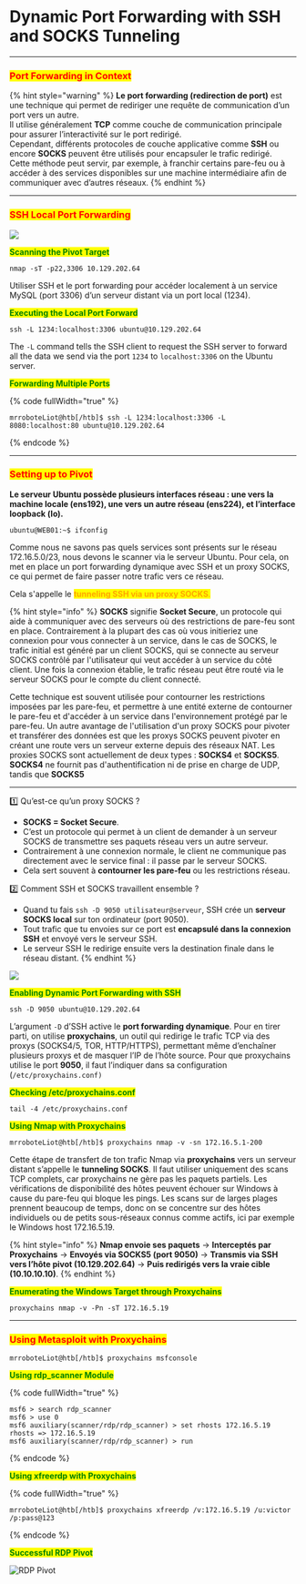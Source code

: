 # Dynamic Port Forwarding with SSH and SOCKS Tunneling

***

### <mark style="color:red;">Port Forwarding in Context</mark>

{% hint style="warning" %}
**Le port forwarding (redirection de port)** est une technique qui permet de rediriger une requête de communication d’un port vers un autre.\
Il utilise généralement **TCP** comme couche de communication principale pour assurer l’interactivité sur le port redirigé.\
Cependant, différents protocoles de couche applicative comme **SSH** ou encore **SOCKS** peuvent être utilisés pour encapsuler le trafic redirigé.\
Cette méthode peut servir, par exemple, à franchir certains pare-feu ou à accéder à des services disponibles sur une machine intermédiaire afin de communiquer avec d’autres réseaux.
{% endhint %}

***

### <mark style="color:red;">SSH Local Port Forwarding</mark>

![](https://academy.hackthebox.com/storage/modules/158/11.png)

<mark style="color:green;">**Scanning the Pivot Target**</mark>

```shell-session
nmap -sT -p22,3306 10.129.202.64
```

Utiliser SSH et le port forwarding pour accéder localement à un service MySQL (port 3306) d’un serveur distant via un port local (1234).

<mark style="color:green;">**Executing the Local Port Forward**</mark>

```shell-session
ssh -L 1234:localhost:3306 ubuntu@10.129.202.64
```

The `-L` command tells the SSH client to request the SSH server to forward all the data we send via the port `1234` to `localhost:3306` on the Ubuntu server.   &#x20;

<mark style="color:green;">**Forwarding Multiple Ports**</mark>

{% code fullWidth="true" %}
```shell-session
mrroboteLiot@htb[/htb]$ ssh -L 1234:localhost:3306 -L 8080:localhost:80 ubuntu@10.129.202.64
```
{% endcode %}

***

### <mark style="color:red;">Setting up to Pivot</mark>

**Le serveur Ubuntu possède plusieurs interfaces réseau : une vers la machine locale (ens192), une vers un autre réseau (ens224), et l’interface loopback (lo).**

```shell-session
ubuntu@WEB01:~$ ifconfig 
```

Comme nous ne savons pas quels services sont présents sur le réseau 172.16.5.0/23, nous devons le scanner via le serveur Ubuntu. Pour cela, on met en place un port forwarding dynamique avec SSH et un proxy SOCKS, ce qui permet de faire passer notre trafic vers ce réseau.

Cela s'appelle le <mark style="color:orange;">**tunneling SSH via un proxy SOCKS**</mark><mark style="color:orange;">.</mark>&#x20;

{% hint style="info" %}
**SOCKS** signifie **Socket Secure**, un protocole qui aide à communiquer avec des serveurs où des restrictions de pare-feu sont en place. Contrairement à la plupart des cas où vous initieriez une connexion pour vous connecter à un service, dans le cas de SOCKS, le trafic initial est généré par un client SOCKS, qui se connecte au serveur SOCKS contrôlé par l'utilisateur qui veut accéder à un service du côté client. Une fois la connexion établie, le trafic réseau peut être routé via le serveur SOCKS pour le compte du client connecté.

Cette technique est souvent utilisée pour contourner les restrictions imposées par les pare-feu, et permettre à une entité externe de contourner le pare-feu et d'accéder à un service dans l'environnement protégé par le pare-feu. Un autre avantage de l'utilisation d'un proxy SOCKS pour pivoter et transférer des données est que les proxys SOCKS peuvent pivoter en créant une route vers un serveur externe depuis des réseaux NAT. Les proxies SOCKS sont actuellement de deux types : **SOCKS4** et **SOCKS5**. **SOCKS4** ne fournit pas d'authentification ni de prise en charge de UDP, tandis que **SOCKS5**

***

1️⃣ Qu’est-ce qu’un proxy SOCKS ?

* **SOCKS = Socket Secure**.
* C’est un protocole qui permet à un client de demander à un serveur SOCKS de transmettre ses paquets réseau vers un autre serveur.
* Contrairement à une connexion normale, le client ne communique pas directement avec le service final : il passe par le serveur SOCKS.
* Cela sert souvent à **contourner les pare-feu** ou les restrictions réseau.

2️⃣ Comment SSH et SOCKS travaillent ensemble ?

* Quand tu fais `ssh -D 9050 utilisateur@serveur`, SSH crée un **serveur SOCKS local** sur ton ordinateur (port 9050).
* Tout trafic que tu envoies sur ce port est **encapsulé dans la connexion SSH** et envoyé vers le serveur SSH.
* Le serveur SSH le redirige ensuite vers la destination finale dans le réseau distant.
{% endhint %}

![](https://academy.hackthebox.com/storage/modules/158/22.png)

<mark style="color:green;">**Enabling Dynamic Port Forwarding with SSH**</mark>

```shell-session
ssh -D 9050 ubuntu@10.129.202.64
```

L’argument `-D` d’SSH active le **port forwarding dynamique**. Pour en tirer parti, on utilise **proxychains**, un outil qui redirige le trafic TCP via des proxys (SOCKS4/5, TOR, HTTP/HTTPS), permettant même d’enchaîner plusieurs proxys et de masquer l’IP de l’hôte source. Pour que proxychains utilise le port **9050**, il faut l’indiquer dans sa configuration (`/etc/proxychains.conf)`

<mark style="color:green;">**Checking /etc/proxychains.conf**</mark>

```shell-session
tail -4 /etc/proxychains.conf
```

<mark style="color:green;">**Using Nmap with Proxychains**</mark>

```shell-session
mrroboteLiot@htb[/htb]$ proxychains nmap -v -sn 172.16.5.1-200
```

Cette étape de transfert de ton trafic Nmap via **proxychains** vers un serveur distant s’appelle le **tunneling SOCKS**. Il faut utiliser uniquement des scans TCP complets, car proxychains ne gère pas les paquets partiels. Les vérifications de disponibilité des hôtes peuvent échouer sur Windows à cause du pare-feu qui bloque les pings. Les scans sur de larges plages prennent beaucoup de temps, donc on se concentre sur des hôtes individuels ou de petits sous-réseaux connus comme actifs, ici par exemple le Windows host 172.16.5.19.

{% hint style="info" %}
**Nmap envoie ses paquets** → **Interceptés par Proxychains** → **Envoyés via SOCKS5 (port 9050)** → **Transmis via SSH vers l’hôte pivot (10.129.202.64)** → **Puis redirigés vers la vraie cible (10.10.10.10)**.
{% endhint %}

<mark style="color:green;">**Enumerating the Windows Target through Proxychains**</mark>

```shell-session
proxychains nmap -v -Pn -sT 172.16.5.19
```

***

### <mark style="color:red;">Using Metasploit with Proxychains</mark>

```shell-session
mrroboteLiot@htb[/htb]$ proxychains msfconsole
```

<mark style="color:green;">**Using rdp\_scanner Module**</mark>

{% code fullWidth="true" %}
```shell-session
msf6 > search rdp_scanner
msf6 > use 0
msf6 auxiliary(scanner/rdp/rdp_scanner) > set rhosts 172.16.5.19
rhosts => 172.16.5.19
msf6 auxiliary(scanner/rdp/rdp_scanner) > run
```
{% endcode %}

<mark style="color:green;">**Using xfreerdp with Proxychains**</mark>

{% code fullWidth="true" %}
```shell-session
mrroboteLiot@htb[/htb]$ proxychains xfreerdp /v:172.16.5.19 /u:victor /p:pass@123
```
{% endcode %}

<mark style="color:green;">**Successful RDP Pivot**</mark>

![RDP Pivot](https://academy.hackthebox.com/storage/modules/158/proxychaining.png)
